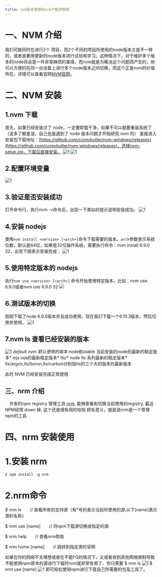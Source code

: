 ```yaml
---
title: nvm版本管理和nrm下载源管理
---
```


#  一、NVM 介绍
我们可能同时在进行2个 项目，而2个不同的项目所使用的node版本又是不一样的，或者是要用更新的node版本进行试验和学习。这种情况下，对于维护多个版本的node将会是一件非常麻烦的事情，而nvm就是为解决这个问题而产生的，他可以方便的在同一台设备上进行多个node版本之间切换，而这个正是nvm的价值所在，详情可以查看官网[NVM官网](https://github.com/creationix/nvm)。
#  二、NVM 安装
## 1.nvm 下载
首先，如果已经安装过了 node，一定要卸载干净，如果不可以就要重装系统了（说多了都是泪，自己也是遇到了 node 版本问题才开始研究 nvm 的）
直接进入安装包下载地址：[https://github.com/coreybutler/nvm-windows/releases](https://github.com/coreybutler/nvm-windows/releases)，选择nvm-setup.zip，下载后直接安装。
![1](https://upload-images.jianshu.io/upload_images/9989643-782fc61e7d13d273.png?imageMogr2/auto-orient/strip%7CimageView2/2/w/495/format/webp)
![1](https://upload-images.jianshu.io/upload_images/9989643-7a8d4831b2ea94c6.png?imageMogr2/auto-orient/strip%7CimageView2/2/w/497/format/webp)
## 2.配置环境变量
![1](https://upload-images.jianshu.io/upload_images/9989643-5f50d9e75945e9aa.png?imageMogr2/auto-orient/strip%7CimageView2/2/w/1000/format/webp)
## 3.验证是否安装成功
 打开命令行，执行nvm -v命令后，出现一下类似的提示说明安装成功。
 ![1](https://upload-images.jianshu.io/upload_images/9989643-c02e5e0a20388757.png?imageMogr2/auto-orient/strip%7CimageView2/2/w/981/format/webp)
 ## 4.安装 nodejs
  使用`nvm install <version> [<arch>]`命令下载需要的版本。`arch`参数表示系统位数，默认是64位，如果是32位操作系统，需要执行命令：nvm install 6.9.0 32，出现下图表示安装完成：
  ![1](https://upload-images.jianshu.io/upload_images/9989643-1621e43a07b1180c.png?imageMogr2/auto-orient/strip%7CimageView2/2/w/879/format/webp)
  ##   5.使用特定版本的 nodejs
 执行`nvm use <version> [<arch>]` 命令开始使用特定版本。比如：nvm use 6.9.0或者nvm use 6.9.0 32
    ![](https://upload-images.jianshu.io/upload_images/9989643-acade8e959fc6416.png?imageMogr2/auto-orient/strip%7CimageView2/2/w/801/format/webp)
##  6.测试版本的切换
刚刚下载了node 6.9.0版本并且成功使用，现在我们下载一个6.10.3版本，然后切换并使用。
![1](https://upload-images.jianshu.io/upload_images/9989643-18d1e1c29f5ed073.png?imageMogr2/auto-orient/strip%7CimageView2/2/w/747/format/webp)
## 7.nvm ls 查看已经安装的版本
![1](https://upload-images.jianshu.io/upload_images/2793567-e3e91b29a53dfa47.png?imageMogr2/auto-orient/strip%7CimageView2/2/w/305/format/webp)
*default nvm 默认使用的版本*   node和stable 当前安装的node的最新的稳定版本*   iojs iojs的最新稳定版本*   lts/* node lts 系列最新的稳定版本*   lts/argon,lts/boron,lts/carbon分别指lts的三个大的版本的最新版本

此时 NVM 已经安装完成正常使用
## 三、nrm 介绍
　开发的npm registry 管理工具 [nrm](https://github.com/Pana/nrm), 能够查看和切换当前使用的registry, 最近NPM经常 down 掉, 这个还是很有用的哈哈
顾名思义，就是说nrm是一个管理npm的工具
# 四、nrm 安装使用
# 1.安装 nrm

```
$ npm install -g nrm
```
# 2.nrm命令
_$_ nrm ls　　// 查看所有的支持源（有*号的表示当前所使用的源,以下[name]表示源的名称）

$ nrm use [name]　　// 将npm下载源切换成指定的源

$ nrm help　　// 查看nrm帮助

$ nrm home [name]　　// 跳转到指定源的官网

如果在你的网络不太理想或者在不能FQ的情况下，又或者收到其他网络限制导致不能使用npm原本的源进行下载时nrm就非常有用了，你只需要
  $ nrm ls
![1](http://wx1.sinaimg.cn/mw690/006jw4xkly1g02ve0u53kj30fm09ewej.jpg)
$ nrm use [name]
![1](http://wx3.sinaimg.cn/mw690/006jw4xkly1g02ve4pyfoj30cp03y0sn.jpg)
即可轻松使用npm进行下载自己所需要的包及工具了。






